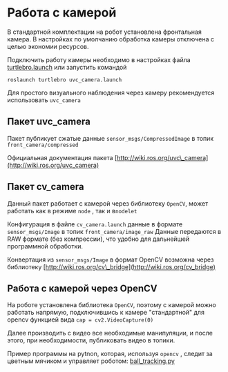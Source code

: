 # Работа с камерой

В стандартной комплектации на робот установлена фронтальная камера. В настройках по умолчанию обработка камеры отключена с целью экономии ресурсов.

Подключить работу камеры необходимо в настройках файла [turtlebro.launch](params.md) или запустить командой

```text
roslaunch turtlebro uvc_camera.launch
```

Для простого визуального наблюдения через камеру рекомендуется использовать `uvc_camera`

## Пакет uvc\_camera

Пакет публикует сжатые данные `sensor_msgs/CompressedImage` в топик `front_camera/compressed`

Официальная документация пакета [http://wiki.ros.org/uvc\_camera](http://wiki.ros.org/uvc_camera)

## Пакет cv\_camera

Данный пакет работает с камерой через библиотеку `ОpenCV`, может работать как в режиме `node` , так и в`nodelet`

Конфигурация в файле `cv_camera.launch` данные в формате `sensor_msgs/Image` в топик `front_camera/image_raw` Данные передаются в RAW формате \(без компрессии\), что удобно для дальнейшей программной обработки.

Конвертация из `sensor_msgs/Image` в формат OpenCV возможна через библиотеку [http://wiki.ros.org/cv\_bridge](http://wiki.ros.org/cv_bridge)

## Работа с камерой через OpenCV

На роботе установлена библиотека `OpenCV`, поэтому с камерой можно работать напрямую, подключившись к камере "стандартной" для opencv функцией вида `cap = cv2.VideoCapture(0)`

Далее производить с видео все необходимые манипуляции, и после этого, при необходимости, публиковать видео в топики.

Пример программы на pytnon, которая, используя `opencv` , следит за цветным мячиком и управляет роботом: [ball\_tracking.py](https://github.com/voltbro/turtlebro_examples/blob/master/src/ball_tracking.py)

